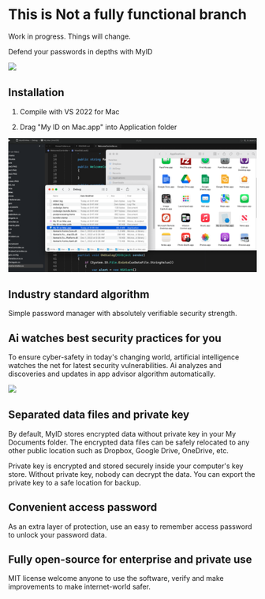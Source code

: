 #  This is Not a fully functional branch

Work in progress. Things will change. 

Defend your passwords in depths with MyID

![](https://github.com/blackdataca/myid/blob/master/mainscreen.PNG)

## Installation

1. Compile with VS 2022 for Mac

2. Drag "My ID on Mac.app" into Application folder

![](https://github.com/blackdataca/Strong-Encryption-Password-Manager/blob/MyID-on-Mac/Copy2Apps.png?raw=true)

## Industry standard algorithm

Simple password manager with absolutely verifiable security strength. 

## Ai watches best security practices for you

To ensure cyber-safety in today's changing world, artificial intelligence watches the net for latest security vulnerabilities. Ai analyzes and discoveries and updates in app advisor algorithm automatically.

![](https://github.com/blackdataca/myid/blob/master/example0.PNG)

## Separated data files and private key

By default, MyID stores encrypted data without private key in your My Documents folder. The encrypted data files can be safely relocated to any other public location such as Dropbox, Google Drive, OneDrive, etc.

Private key is encrypted and stored securely inside your computer's key store. Without private key, nobody can decrypt the data. You can export the private key to a safe location for backup.


## Convenient access password

As an extra layer of protection, use an easy to remember access password to unlock your password data. 


## Fully open-source for enterprise and private use

MIT license welcome anyone to use the software, verify and make improvements to make internet-world safer.

